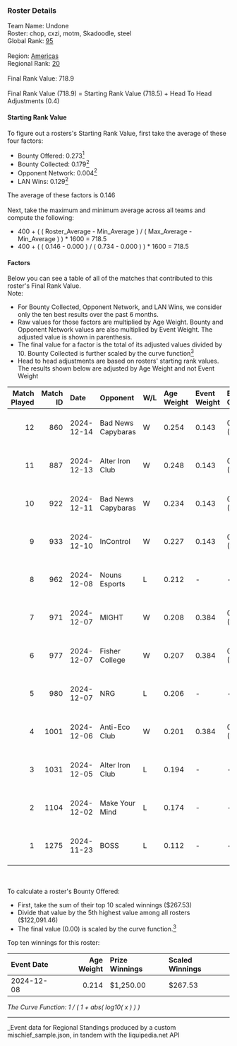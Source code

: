 ### Roster Details<br />
Team Name: Undone<br />
Roster: chop, cxzi, motm, Skadoodle, steel<br />
Global Rank: [95](../../standings_global_2025_05_05.md)<br />
<br />
Region: [Americas]( ../../standings_americas_2025_05_05.md)<br />
Regional Rank: [20]( ../../standings_americas_2025_05_05.md)<br />
<br />
Final Rank Value:  718.9<br />
<br />
Final Rank Value (718.9) = Starting Rank Value (718.5) + Head To Head Adjustments (0.4)<br />

#### Starting Rank Value<br />
To figure out a rosters's Starting Rank Value, first take the average of these four factors:<br />
- Bounty Offered: 0.273[<sup>1</sup>](#table2)
- Bounty Collected: 0.179[<sup>2</sup>](#table1)
- Opponent Network: 0.004[<sup>2</sup>](#table1)
- LAN Wins: 0.129[<sup>2</sup>](#table1)

The average of these factors is 0.146<br />
<br />
Next, take the maximum and minimum average across all teams and compute the following:<br />
- 400 + ( ( Roster_Average - Min_Average ) / ( Max_Average - Min_Average ) ) * 1600 = 718.5
- 400 + ( ( 0.146 - 0.000 ) / ( 0.734 - 0.000 ) ) * 1600 = 718.5


#### Factors<br />
Below you can see a table of all of the matches that contributed to this roster's Final Rank Value.<br />
Note:<br />

- For Bounty Collected, Opponent Network, and LAN Wins, we consider only the ten best results over the past 6 months.
- Raw values for those factors are multiplied by Age Weight. Bounty and Opponent Network values are also multiplied by Event Weight. The adjusted value is shown in parenthesis.
- The final value for a factor is the total of its adjusted values divided by 10. Bounty Collected is further scaled by the curve function[<sup>3</sup>](#curveFunction)
- Head to head adjustments are based on rosters' starting rank values. The results shown below are adjusted by Age Weight and not Event Weight
<span id="table1"></span><br />


| Match Played | Match ID | Date       | Opponent           | W/L | Age Weight | Event Weight | Bounty Collected | Opponent Network | LAN Wins  | H2H Adj. | Roster                             |
| -: | -: | :- | :- | :- | :- | :- | :- | :- | :- | -: | :- |
|           12 |      860 | 2024-12-14 | Bad News Capybaras | W   | 0.254      | 0.143        | 0.000 (0.000)    | 0.076 (0.003)    | 0 (0.000) |     2.09 | chop, cxzi, motm, Skadoodle, steel |
|           11 |      887 | 2024-12-13 | Alter Iron Club    | W   | 0.248      | 0.143        | 0.008 (0.000)    | 0.234 (0.008)    | 0 (0.000) |     3.69 | chop, cxzi, motm, Skadoodle, steel |
|           10 |      922 | 2024-12-11 | Bad News Capybaras | W   | 0.234      | 0.143        | 0.000 (0.000)    | 0.076 (0.003)    | 0 (0.000) |     1.93 | chop, cxzi, motm, Skadoodle, steel |
|            9 |      933 | 2024-12-10 | InControl          | W   | 0.227      | 0.143        | 0.000 (0.000)    | 0.000 (0.000)    | 0 (0.000) |     1.07 | chop, cxzi, motm, Skadoodle, steel |
|            8 |      962 | 2024-12-08 | Nouns Esports      | L   | 0.212      | -            | -                | -                | -         |    -2.91 | chop, cxzi, motm, steel, taggy     |
|            7 |      971 | 2024-12-07 | MIGHT              | W   | 0.208      | 0.384        | 0.000 (0.000)    | 0.258 (0.021)    | 1 (0.208) |     1.91 | chop, cxzi, motm, steel, taggy     |
|            6 |      977 | 2024-12-07 | Fisher College     | W   | 0.207      | 0.384        | 0.000 (0.000)    | 0.023 (0.002)    | 1 (0.207) |     1.10 | chop, cxzi, motm, steel, taggy     |
|            5 |      980 | 2024-12-07 | NRG                | L   | 0.206      | -            | -                | -                | -         |    -1.82 | chop, cxzi, motm, steel, taggy     |
|            4 |     1001 | 2024-12-06 | Anti-Eco Club      | W   | 0.201      | 0.384        | 0.000 (0.000)    | 0.000 (0.000)    | 1 (0.201) |     0.94 | chop, cxzi, motm, steel, taggy     |
|            3 |     1031 | 2024-12-05 | Alter Iron Club    | L   | 0.194      | -            | -                | -                | -         |    -3.27 | chop, cxzi, motm, Skadoodle, steel |
|            2 |     1104 | 2024-12-02 | Make Your Mind     | L   | 0.174      | -            | -                | -                | -         |    -2.88 | chop, cxzi, motm, Skadoodle, steel |
|            1 |     1275 | 2024-11-23 | BOSS               | L   | 0.112      | -            | -                | -                | -         |    -1.50 | chop, cxzi, motm, Skadoodle, steel |

<br />
<span id="table2"></span><br />
To calculate a roster's Bounty Offered:<br />

- First, take the sum of their top 10 scaled winnings ($267.53)
- Divide that value by the 5th highest value among all rosters ($122,091.46)
- The final value (0.00) is scaled by the curve function.[<sup>3</sup>](#curveFunction)

Top ten winnings for this roster:<br />

| Event Date | Age Weight | Prize Winnings | Scaled Winnings |
| :- | -: | :- | :- |
| 2024-12-08 |      0.214 | $1,250.00      | $267.53         |


<span id="curveFunction"></span>_The Curve Function: 1 / ( 1 + abs( log10( x ) ) )_<br />

---
_Event data for Regional Standings produced by a custom mischief_sample.json, in tandem with the liquipedia.net API<br />
